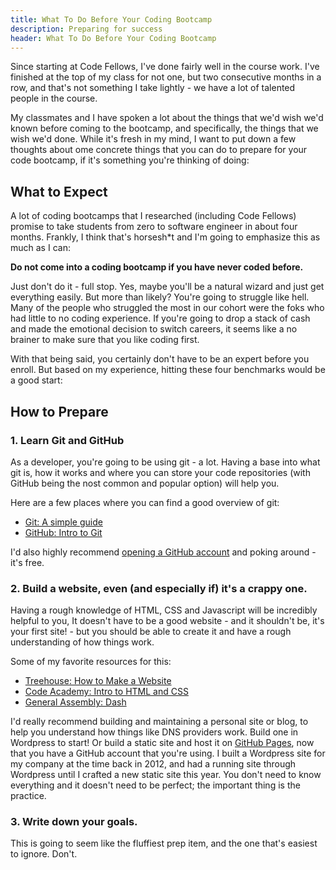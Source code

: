 ```yaml
---
title: What To Do Before Your Coding Bootcamp
description: Preparing for success
header: What To Do Before Your Coding Bootcamp
---
```


Since starting at Code Fellows, I've done fairly well in the course work. I've finished at the top of my class for not one, but two consecutive months in a row, and that's not something I take lightly - we have a lot of talented people in the course.

My classmates and I have spoken a lot about the things that we'd wish we'd known before coming to the bootcamp, and specifically, the things that we wish we'd done. While it's fresh in my mind, I want to put down a few thoughts about ome concrete things that you can do to prepare for your code bootcamp, if it's something you're thinking of doing:

## What to Expect
A lot of coding bootcamps that I researched (including Code Fellows) promise to take students from zero to software engineer in about four months. Frankly, I think that's horsesh*t and I'm going to emphasize this as much as I can:

**Do not come into a coding bootcamp if you have never coded before.**

Just don't do it - full stop. Yes, maybe you'll be a natural wizard and just get everything easily. But more than likely? You're going to struggle like hell. Many of the people who struggled the most in our cohort were the foks who had little to no coding experience. If you're going to drop a stack of cash and made the emotional decision to switch careers, it seems like a no brainer to make sure that you like coding first.

With that being said, you certainly don't have to be an expert before you enroll. But based on my experience, hitting these four benchmarks would be a good start:

## How to Prepare
### 1. Learn Git and GitHub
As a developer, you're going to be using git - a lot. Having a base into what git is, how it works and where you can store your code repositories (with GitHub being the nost common and popular option) will help you.

Here are a few places where you can find a good overview of git:

* [Git: A simple guide](http://rogerdudler.github.io/git-guide/)
* [GitHub: Intro to Git](https://try.github.io/levels/1/challenges/1)

I'd also highly recommend [opening a GitHub account](https://github.com/) and poking around - it's free.

### 2. Build a website, even (and especially if) it's a crappy one.
Having a rough knowledge of HTML, CSS and Javascript will be incredibly helpful to you, It doesn't have to be a good website - and it shouldn't be, it's your first site! - but you should be able to create it and have a rough understanding of how things work.

Some of my favorite resources for this:
* [Treehouse: How to Make a Website](https://teamtreehouse.com/library/how-to-make-a-website)
* [Code Academy: Intro to HTML and CSS](https://www.codecademy.com/learn/web)
* [General Assembly: Dash](https://dash.generalassemb.ly/)

I'd really recommend building and maintaining a personal site or blog, to help you understand how things like DNS providers work. Build one in Wordpress to start! Or build a static site and host it on [GitHub Pages](https://pages.github.com/), now that you have a GitHub account that you're using. I built a Wordpress site for my company at the time back in 2012, and had a running site through Wordpress until I crafted a new static site this year. You don't need to know everything and it doesn't need to be perfect; the important thing is the practice.

### 3. Write down your goals.

This is going to seem like the fluffiest prep item, and the one that's easiest to ignore. Don't.

